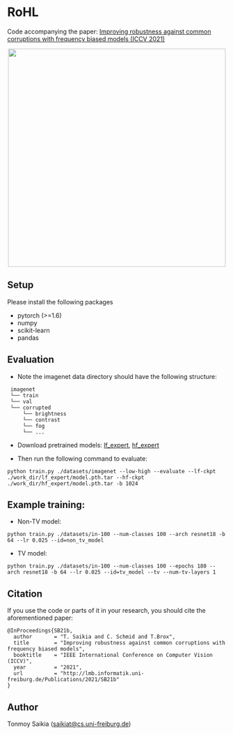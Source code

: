 # RoHL
Code accompanying the paper: [Improving robustness against common corruptions with frequency biased models (ICCV
2021)](https://lmb.informatik.uni-freiburg.de/Publications/2021/SB21b/)

<p align="center">
<img src="https://lmb.informatik.uni-freiburg.de/Publications/2021/SB21b/tradeoff.png" width="500" class="center">
</p>

## Setup
Please install the following packages
* pytorch (>=1.6)
* numpy
* scikit-learn
* pandas

## Evaluation
* Note the imagenet data directory should have the following structure:
```
 imagenet
 └── train
 └── val
 └── corrupted
     └── brightness
     └── contrast
     └── fog
     └── ...
```


* Download pretrained models: [lf_expert](https://lmb.informatik.uni-freiburg.de/resources/binaries/icc21_rohl/lf_expert/model_final.pth.tar), [hf_expert](https://lmb.informatik.uni-freiburg.de/resources/binaries/icc21_rohl/hf_expert/model_final.pth.tar)

* Then run the following command to evaluate: 

```
python train.py ./datasets/imagenet --low-high --evaluate --lf-ckpt ./work_dir/lf_expert/model.pth.tar --hf-ckpt ./work_dir/hf_expert/model.pth.tar -b 1024
```

## Example training:
* Non-TV model:

```
python train.py ./datasets/in-100 --num-classes 100 --arch resnet18 -b 64 --lr 0.025 --id=non_tv_model
```
* TV model: 

```
python train.py ./datasets/in-100 --num-classes 100 --epochs 180 --arch resnet18 -b 64 --lr 0.025 --id=tv_model --tv --num-tv-layers 1
```


## Citation
If you use the code or parts of it in your research, you should cite the aforementioned paper:
```
@InProceedings{SB21b,
  author       = "T. Saikia and C. Schmid and T.Brox",
  title        = "Improving robustness against common corruptions with frequency biased models",
  booktitle    = "IEEE International Conference on Computer Vision (ICCV)",
  year         = "2021",
  url          = "http://lmb.informatik.uni-freiburg.de/Publications/2021/SB21b"
}
```
## Author
Tonmoy Saikia (saikiat@cs.uni-freiburg.de)
